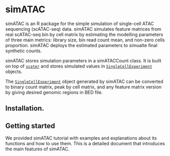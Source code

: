 # simATAC

simATAC is an R package for the simple simulation of single-cell ATAC sequencing 
(scATAC-seq) data. simATAC simulates feature matrices from real scATAC-seq bin by cell 
matrix by estimating the modelling parameters of three main metrics: library size, 
bin read count mean, and non-zero cells proportion. simATAC deploys the estimated 
parameters to simualte final synthetic counts. 

simATAC stores simulation parameters in a simATACCount class. It is built on top of 
[`scater`][scater] and stores simulated values in [`SingleCellExperiment`][SCE] objects. 

The [`SingleCellExperiment`][SCE] object generated by simATAC can be converted to 
binary count matrix, peak by cell matrix, and any feature matrix version by giving 
desired genomic regions in BED file.

## Installation.


## Getting started

We provided simATAC tutorial with examples and explanations about its functions and how to use them. This is a detailed document that introduces the main features of simATAC.



[scater]: https://github.com/davismcc/scater
[SCE]: https://github.com/drisso/SingleCellExperiment
[contrib]: https://github.com/Bioconductor/Contributions/issues/209
[bioc]: https://bioconductor.org/packages/devel/bioc/html/splatter.html
[vignette]: https://bioconductor.org/packages/devel/bioc/vignettes/splatter/inst/doc/splatter.html
[paper]: http://dx.doi.org/10.1186/s13059-017-1305-0
